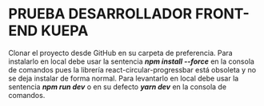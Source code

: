 # PRUEBA DESARROLLADOR FRONT-END KUEPA

Clonar el proyecto desde GitHub en su carpeta de preferencia.
Para instalarlo en local debe usar la sentencia **_npm install --force_** en la consola de comandos pues la 
librería react-circular-progressbar está obsoleta y no se deja instalar de forma normal.
Para levantarlo en local debe usar la sentencia **_npm run dev_** o en su defecto **_yarn dev_** en la consola de 
comandos.
